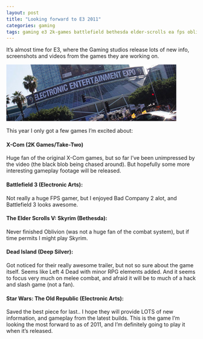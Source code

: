 ```yaml
---
layout: post
title: "Looking forward to E3 2011"
categories: gaming 
tags: gaming e3 2k-games battlefield bethesda elder-scrolls ea fps oblivion rpg skyrim starwars swtor xcom waybackmachine
---
```


It’s almost time for E3, where the Gaming studios release lots of new info, screenshots and videos from the games they are working on.

![E3](/images/2011-e3.jpg)

This year I only got a few games I’m excited about:

#### X-Com (2K Games/Take-Two)
Huge fan of the original X-Com games, but so far I’ve been unimpressed by the video (the black blob being chased around). But hopefully some more interesting gameplay footage will be released.

#### Battlefield 3 (Electronic Arts):
Not really a huge FPS gamer, but I enjoyed Bad Company 2 alot, and Battlefield 3 looks awesome.

#### The Elder Scrolls V: Skyrim (Bethesda):
Never finished Oblivion (was not a huge fan of the combat system), but if time permits I might play Skyrim.

#### Dead Island (Deep Silver):
Got noticed for their really awesome trailer, but not so sure about the game itself. Seems like Left 4 Dead with minor RPG elements added. And it seems to focus very much on melee combat, and afraid it will be to much of a hack and slash game (not a fan).

#### Star Wars: The Old Republic (Electronic Arts):
Saved the best piece for last.. I hope they will provide LOTS of new information, and gameplay from the latest builds. This is the game I’m looking the most forward to as of 2011, and I’m definitely going to play it when it’s released.
